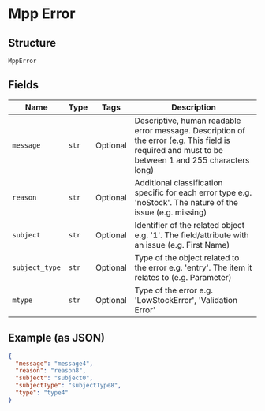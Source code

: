 
# Mpp Error

## Structure

`MppError`

## Fields

| Name | Type | Tags | Description |
|  --- | --- | --- | --- |
| `message` | `str` | Optional | Descriptive, human readable error message. Description of the error (e.g. This field is required and must to be between 1 and 255 characters long) |
| `reason` | `str` | Optional | Additional classification specific for each error type e.g. 'noStock'. The nature of the issue (e.g. missing) |
| `subject` | `str` | Optional | Identifier of the related object e.g. '1'. The field/attribute with an issue (e.g. First Name) |
| `subject_type` | `str` | Optional | Type of the object related to the error e.g. 'entry'. The item it relates to (e.g. Parameter) |
| `mtype` | `str` | Optional | Type of the error e.g. 'LowStockError', 'Validation Error' |

## Example (as JSON)

```json
{
  "message": "message4",
  "reason": "reason8",
  "subject": "subject0",
  "subjectType": "subjectType8",
  "type": "type4"
}
```

